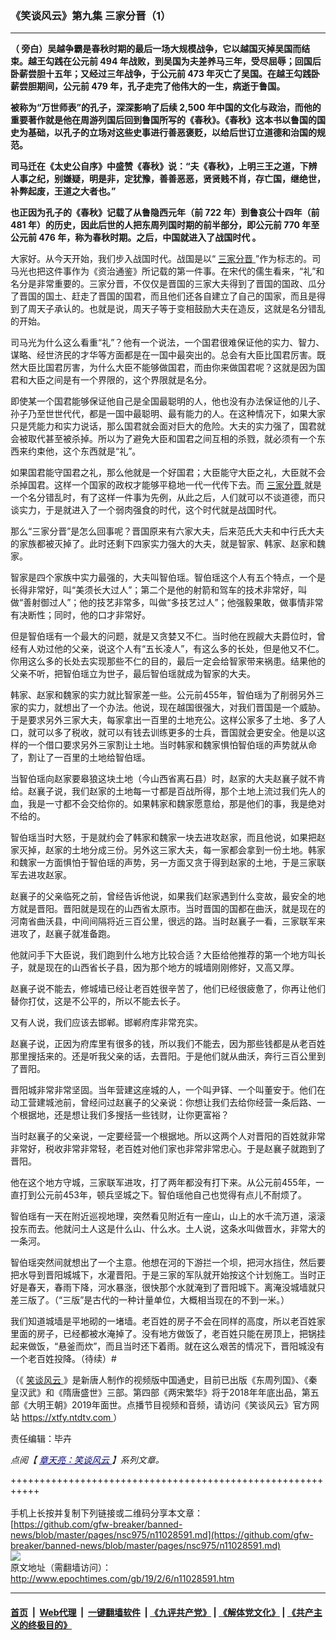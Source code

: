 ### 《笑谈风云》第九集 三家分晋（1）
------------------------

<p>
 <strong>
  （
 </strong>
 <strong>
  旁白）吴越争霸是春秋时期的最后一场大规模战争，它以越国灭掉吴国而结束。越王勾践在公元前
 </strong>
 <strong>
  494
 </strong>
 <strong>
  年战败，到吴国为夫差养马三年，受尽屈辱；回国后卧薪尝胆十五年；又经过三年战争，于公元前
 </strong>
 <strong>
  473
 </strong>
 <strong>
  年灭亡了吴国。在越王勾践卧薪尝胆期间，公元前
 </strong>
 <strong>
  479
 </strong>
 <strong>
  年，孔子走完了他伟大的一生，病逝于鲁国。
 </strong>
</p>
<p>
 <strong>
  被称为“万世师表”的孔子，深深影响了后续
 </strong>
 <strong>
  2,500
 </strong>
 <strong>
  年中国的文化与政治，而他的重要著作就是他在周游列国后回到鲁国所写的《春秋》。《春秋》这本书以鲁国的国史为基础，以孔子的立场对这些史事进行善恶褒贬，以给后世订立道德和治国的规范。
 </strong>
</p>
<p>
 <strong>
  司马迁在《太史公自序》中盛赞《春秋》说：“夫《春秋》，上明三王之道，下辨人事之纪，别嫌疑，明是非，定犹豫，善善恶恶，贤贤贱不肖，存亡国，继绝世，补弊起废，王道之大者也。”
 </strong>
</p>
<p>
 <strong>
  也正因为孔子的《春秋》记载了从鲁隐西元年（前
 </strong>
 <strong>
  722
 </strong>
 <strong>
  年）到鲁哀公十四年（前
 </strong>
 <strong>
  481
 </strong>
 <strong>
  年）的历史，因此后世的人把东周列国时期的前半部分，即公元前
 </strong>
 <strong>
  770
 </strong>
 <strong>
  年至公元前
 </strong>
 <strong>
  476
 </strong>
 <strong>
  年，称为春秋时期。之后，中国就进入了战国时代
 </strong>
 <strong>
  。
 </strong>
</p>
<p>
 大家好。从今天开始，我们步入战国时代。战国是以“
 <a href="http://www.epochtimes.com/gb/tag/%E4%B8%89%E5%AE%B6%E5%88%86%E6%99%8B.html">
  三家分晋
 </a>
 ”作为标志的。司马光也把这件事作为《资治通鉴》所记载的第一件事。在宋代的儒生看来，“礼”和名分是非常重要的。三家分晋，不仅仅是晋国的三家大夫得到了晋国的国政、瓜分了晋国的国土、赶走了晋国的国君，而且他们还各自建立了自己的国家，而且是得到了周天子承认的。也就是说，周天子等于变相鼓励大夫在造反，这就是名分错乱的开始。
</p>
<p>
 司马光为什么这么看重“礼”？他有一个说法，一个国君很难保证他的实力、智力、谋略、经世济民的才华等方面都是在一国中最突出的。总会有大臣比国君厉害。既然大臣比国君厉害，为什么大臣不能够做国君，而由你来做国君呢？这就是因为国君和大臣之间是有一个界限的，这个界限就是名分。
</p>
<p>
 即使某一个国君能够保证他自己是全国最聪明的人，他也没有办法保证他的儿子、孙子乃至世世代代，都是一国中最聪明、最有能力的人。在这种情况下，如果大家只是凭能力和实力说话，那么国君就会面对巨大的危险。大夫的实力强了，国君就会被取代甚至被杀掉。所以为了避免大臣和国君之间互相的杀戮，就必须有一个东西来约束他，这个东西就是“礼”。
</p>
<p>
 如果国君能守国君之礼，那么他就是一个好国君；大臣能守大臣之礼，大臣就不会杀掉国君。这样一个国家的政权才能够平稳地一代一代传下去。而
 <a href="http://www.epochtimes.com/gb/tag/%E4%B8%89%E5%AE%B6%E5%88%86%E6%99%8B.html">
  三家分晋
 </a>
 就是一个名分错乱时，有了这样一件事为先例，从此之后，人们就可以不谈道德，而只谈实力，于是就进入了一个弱肉强食的时代，这个时代就是战国时代。
</p>
<p>
 那么“三家分晋”是怎么回事呢？晋国原来有六家大夫，后来范氏大夫和中行氏大夫的家族都被灭掉了。此时还剩下四家实力强大的大夫，就是智家、韩家、赵家和魏家。
</p>
<p>
 智家是四个家族中实力最强的，大夫叫智伯瑶。智伯瑶这个人有五个特点，一个是长得非常好，叫“美须长大过人”；第二个是他的射箭和驾车的技术非常好，叫做“善射御过人”；他的技艺非常多，叫做“多技艺过人”；他强毅果敢，做事情非常有决断性；同时，他的口才非常好。
</p>
<p>
 但是智伯瑶有一个最大的问题，就是又贪婪又不仁。当时他在觊觎大夫爵位时，曾经有人劝过他的父亲，说这个人有“五长凌人”，有这么多的长处，但是他又不仁。你用这么多的长处去实现那些不仁的目的，最后一定会给智家带来祸患。结果他的父亲不听，把智伯瑶立为世子，最后智伯瑶就成为智家的大夫。
</p>
<p>
 韩家、赵家和魏家的实力就比智家差一些。公元前455年，智伯瑶为了削弱另外三家的实力，就想出了一个办法。他说，现在越国很强大，对我们晋国是一个威胁。于是要求另外三家大夫，每家拿出一百里的土地充公。这样公家多了土地、多了人口，就可以多了税收，就可以有钱去训练更多的士兵，晋国就会更安全。他是以这样的一个借口要求另外三家割让土地。当时韩家和魏家惧怕智伯瑶的声势就从命了，割让了一百里的土地给智伯瑶。
</p>
<p>
 当智伯瑶向赵家要皋狼这块土地（今山西省离石县）时，赵家的大夫赵襄子就不肯给。赵襄子说，我们赵家的土地每一寸都是百战所得，那个土地上流过我们先人的血，我是一寸都不会交给你的。如果韩家和魏家愿意给，那是他们的事，我是绝对不给的。
</p>
<p>
 智伯瑶当时大怒，于是就约会了韩家和魏家一块去进攻赵家，而且他说，如果把赵家灭掉，赵家的土地分成三份。另外这三家大夫，每一家都会拿到一份土地。韩家和魏家一方面惧怕于智伯瑶的声势，另一方面又贪于得到赵家的土地，于是三家联军去进攻赵家。
</p>
<p>
 赵襄子的父亲临死之前，曾经告诉他说，如果我们赵家遇到什么变故，最安全的地方就是晋阳。晋阳就是现在的山西省太原市。当时晋国的国都在曲沃，就是现在的河南省曲沃县，中间间隔将近三百公里，很远的路。当时赵襄子一看，三家联军来进攻了，赵襄子就准备跑。
</p>
<p>
 他就问手下大臣说，我们跑到什么地方比较合适？大臣给他推荐的第一个地方叫长子，就是现在的山西省长子县，因为那个地方的城墙刚刚修好，又高又厚。
</p>
<p>
 赵襄子说不能去，修城墙已经让老百姓很辛苦了，他们已经很疲惫了，你再让他们替你打仗，这是不公平的，所以不能去长子。
</p>
<p>
 又有人说，我们应该去邯郸。邯郸府库非常充实。
</p>
<p>
 赵襄子说，正因为府库里有很多的钱，所以我们不能去，因为那些钱都是从老百姓那里搜括来的。还是听我父亲的话，去晋阳。于是他们就从曲沃，奔行三百公里到了晋阳。
</p>
<p>
 晋阳城非常非常坚固。当年营建这座城的人，一个叫尹铎、一个叫董安于。他们在动工营建城池前，曾经问过赵襄子的父亲说：你想让我们去给你经营一条后路、一个根据地，还是想让我们多搜括一些钱财，让你更富裕？
</p>
<p>
 当时赵襄子的父亲说，一定要经营一个根据地。所以这两个人对晋阳的百姓就非常非常好，税收非常非常轻，老百姓对他们家也非常非常忠心。于是赵襄子就跑到了晋阳。
</p>
<p>
 他在这个地方守城，三家联军进攻，打了两年都没有打下来。从公元前455年，一直打到公元前453年，顿兵坚城之下。智伯瑶他自己也觉得有点儿不耐烦了。
</p>
<p>
 智伯瑶有一天在附近巡视地理，突然看见附近有一座山，山上的水千流万道，滚滚投东而去。他就问土人这是什么山、什么水。土人说，这条水叫做晋水，非常大的一条河。
</p>
<p>
 智伯瑶突然间就想出了一个主意。他想在河的下游拦一个坝，把河水挡住，然后要把水导到晋阳城城下，水灌晋阳。于是三家的军队就开始按这个计划施工。当时正好是春天，春雨下降，河水暴涨，很快那个水就淹到了晋阳城下。离淹没城墙就只差三版了。（“三版”是古代的一种计量单位，大概相当现在的不到一米。）
</p>
<p>
 我们知道城墙是平地砌的一堵墙。老百姓的房子不会在同样的高度，所以老百姓家里面的房子，已经都被水淹掉了。没有地方做饭了，老百姓只能在房顶上，把锅挂起来做饭，“悬釜而炊”，而且当时还下着雨。就在这么艰苦的情况下，晋阳城没有一个老百姓投降。（待续）#
</p>
<p>
 （《
 <a href="http://www.epochtimes.com/gb/tag/%E7%AC%91%E8%B0%88%E9%A3%8E%E4%BA%91.html">
  笑谈风云
 </a>
 》是新唐人制作的视频版中国通史，目前已出版《东周列国》、《秦皇汉武》和《隋唐盛世》三部。第四部《两宋繁华》将于2018年年底出品，第五部《大明王朝》2019年面世。点播节目视频和音频，请访问《笑谈风云》官方网站
 <a href="https://xtfy.ntdtv.com" rel="noopener noreferrer" target="_blank">
  https://xtfy.ntdtv.com
 </a>
 ）
</p>
<p>
 责任编辑：毕卉
</p>
<p>
 <em>
  点阅【
  <span style="color: #000080;">
   <a href="http://www.epochtimes.com/gb/tag/%E7%AB%A0%E5%A4%A9%E4%BA%AE%EF%BC%9A%E7%AC%91%E8%AB%87%E9%A2%A8%E9%9B%B2.html" style="color: #000080;">
    章天亮：笑谈风云
   </a>
  </span>
  】系列文章。
 </em>
</p>

+++++++++++++++++++++++++++++++++++++++++++++++++++++++++++<br/><br/>
手机上长按并复制下列链接或二维码分享本文章：<br/>
[https://github.com/gfw-breaker/banned-news/blob/master/pages/nsc975/n11028591.md](https://github.com/gfw-breaker/banned-news/blob/master/pages/nsc975/n11028591.md)<br/>
[<img src='https://github.com/gfw-breaker/banned-news/blob/master/pages/nsc975/n11028591.md.png'/>](https://github.com/gfw-breaker/banned-news/blob/master/pages/nsc975/n11028591.md)<br/>
原文地址（需翻墙访问）：http://www.epochtimes.com/gb/19/2/6/n11028591.htm


------------------------
#### [首页](https://github.com/gfw-breaker/banned-news/blob/master/README.md) &nbsp;|&nbsp; [Web代理](https://github.com/labour-camp/helloworld) &nbsp;|&nbsp; [一键翻墙软件](https://github.com/gfw-breaker/nogfw/blob/master/README.md) &nbsp;| [《九评共产党》](https://github.com/gfw-breaker/9ping.md/blob/master/README.md#九评之一评共产党是什么) | [《解体党文化》](https://github.com/gfw-breaker/jtdwh.md/blob/master/README.md) | [《共产主义的终极目的》](https://github.com/gfw-breaker/gczydzjmd.md/blob/master/README.md)

